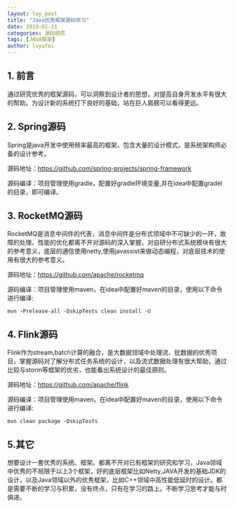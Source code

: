 ```yaml
---
layout: lay_post
title: "Java优秀框架源码学习"
date: 2019-01-21
categories: 源码研究
tags: [JAVA框架]
author: lvyafei
---
```


## 1. 前言

通过研究优秀的框架源码，可以洞察到设计者的思想，对提高自身开发水平有很大的帮助。为设计新的系统打下良好的基础，站在巨人肩膀可以看得更远。
<!--more-->

## 2. Spring源码

Spring是java开发中使用频率最高的框架，包含大量的设计模式，是系统架构师必备的设计参考。

源码地址：https://github.com/spring-projects/spring-framework

源码编译：项目管理使用gradle，配置好gradle环境变量,并在idea中配置gradel的目录，即可编译。

## 3. RocketMQ源码

RocketMQ是消息中间件的代表，消息中间件是分布式领域中不可缺少的一环，故障的处理、性能的优化都离不开对源码的深入掌握，对自研分布式系统模块有很大的参考意义，底层的通信使用netty,使用javassist来做动态编程，对底层技术的使用有很大的参考意义。

源码地址：https://github.com/apache/rocketmq

源码编译：项目管理使用maven，在idea中配置好maven的目录，使用以下命令进行编译:

```shell
mvn -Prelease-all -DskipTests clean install -U
```

## 4. Flink源码

Flink作为stream,batch计算的融合，是大数据领域中处理流、批数据的优秀项目，掌握源码对了解分布式任务系统的设计，以及流式数据处理有很大帮助，通过比较与storm等框架的优劣，也能看出系统设计的最佳原则。

源码地址：https://github.com/apache/flink

源码编译：项目管理使用maven，在idea中配置好maven的目录，使用以下命令进行编译:

```shell
mvn clean package -DskipTests
```

## 5.其它

想要设计一套优秀的系统、框架。都离不开对已有框架的研究和学习，Java领域中优秀的不局限于以上3个框架，好的底层框架比如Netty,JAVA开发的基础JDK的设计，以及Java领域以外的优秀框架，比如C++领域中高性能低延时的设计。都是需要不断的学习与积累，没有终点，只有在学习的路上。不断学习思考才能与时俱进。
